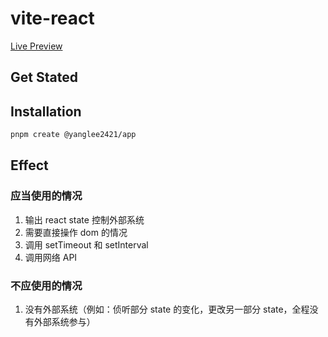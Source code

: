 # vite-react

[Live Preview](https://yanglee2421.github.io/react-antd)

## Get Stated

## Installation

```bash
pnpm create @yanglee2421/app
```

## Effect

### 应当使用的情况

1. 输出 react state 控制外部系统
2. 需要直接操作 dom 的情况
3. 调用 setTimeout 和 setInterval
4. 调用网络 API

### 不应使用的情况

1. 没有外部系统（例如：侦听部分 state 的变化，更改另一部分 state，全程没有外部系统参与）
